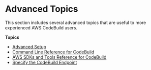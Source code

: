 # Advanced Topics<a name="advanced-topics"></a>

This section includes several advanced topics that are useful to more experienced AWS CodeBuild users\.

**Topics**
+ [Advanced Setup](setting-up.md)
+ [Command Line Reference for CodeBuild](cmd-ref.md)
+ [AWS SDKs and Tools Reference for CodeBuild](sdk-ref.md)
+ [Specify the CodeBuild Endpoint](endpoint-specify.md)